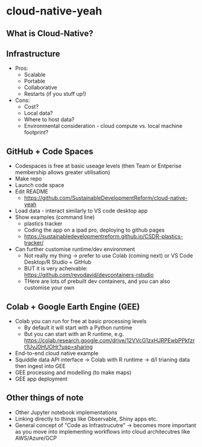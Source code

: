 # cloud-native-yeah

## What is Cloud-Native?
## Infrastructure
- Pros:
  - Scalable
  - Portable
  - Collaborative
  - Restarts (if you stuff up!)
- Cons:
  - Cost?
  - Local data?
  - Where to host data?
  - Environmental consideration - cloud compute vs. local machine footprint?

## GitHub + Code Spaces
- Codespaces is free at basic useage levels (then Team or Entperise membership allows greater utilisation)
- Make repo
- Launch code space
- Edit README
  - https://github.com/SustainableDevelopmentReform/cloud-native-yeah
- Load data - interact similarly to VS code desktop app
- Show examples (command line)
  - plastics tracker
  - Coding the app on a ipad pro, deploying to github pages
  - https://sustainabledevelopmentreform.github.io/CSDR-plastics-tracker/
- Can further customise runtime/dev environment
  - Not really my thing → prefer to use Colab (coming next) or VS Code Desktop/R Studio + GitHub
  - BUT it is very acheivable: https://github.com/revodavid/devcontainers-rstudio
  - THere are lots of prebuilt dev containers, and you can also customise your own

## Colab + Google Earth Engine (GEE)
- Colab you can run for free at basic processing levels
  - By default it will start with a Python runtime
  - But you can start with an R runtime, e.g. https://colab.research.google.com/drive/12VVcG1zxHJRPEwbPPkfzrt1UvJ0HUOHr?usp=sharing
- End-to-end cloud native example
- Squiddle data API interface -> Colab with R runtime -> d/l trianing data then ingest into GEE
- GEE processing and modelling (to make maps)
- GEE app deployment

## Other things of note
- Other Jupyter notebook implementations
- Linking directly to things like Observable, Shiny apps etc.
- General concept of "Code as Infrastrucutre" -> becomes more important as you move into implementing workflows into cloud architecutres like AWS/Azure/GCP 
